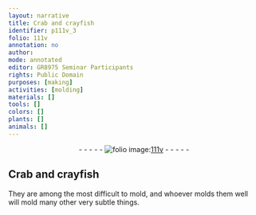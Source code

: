 ```yaml
---
layout: narrative
title: Crab and crayfish
identifier: p111v_3
folio: 111v
annotation: no
author:
mode: annotated
editor: GR8975 Seminar Participants
rights: Public Domain
purposes: [making]
activities: [molding]
materials: []
tools: []
colors: []
plants: []
animals: []
---
```


 <div class="folio" align="center">- - - - - <a href="http://gallica.bnf.fr/ark:/12148/btv1b10500001g/f228.image" target="_blank"><img src="https://cu-mkp.github.io/GR8975-edition/assets/photo-icon.png" alt="folio image: " style="display:inline-block; margin-bottom:-3px;"/>111v</a> - - - - - </div>  <span class="activity"></span> 

## Crab and crayfish

 
They are among the most difficult to mold, and whoever molds them well will mold many other very subtle things.
 